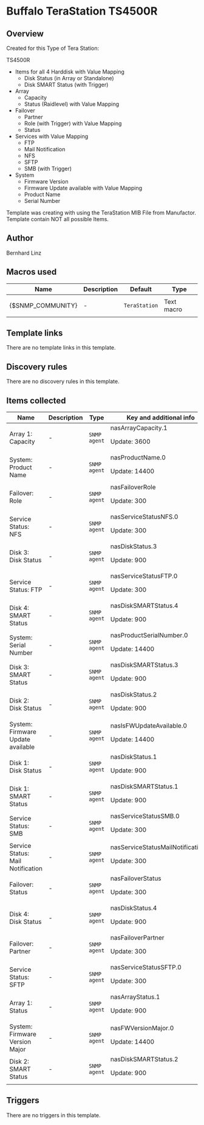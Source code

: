 # Buffalo TeraStation TS4500R

## Overview

Created for this Type of Tera Station:


TS4500R


* Items for all 4 Harddisk with Value Mapping
	+ Disk Status (in Array or Standalone)
	+ Disk SMART Status (with Trigger)
* Array
	+ Capacity
	+ Status (Raidlevel) with Value Mapping
* Failover
	+ Partner
	+ Role (with Trigger) with Value Mapping
	+ Status
* Services with Value Mapping
	+ FTP
	+ Mail Notification
	+ NFS
	+ SFTP
	+ SMB (with Trigger)
* System
	+ Firmware Version
	+ Firmware Update available with Value Mapping
	+ Product Name
	+ Serial Number


 


Template was creating with using the TeraStation MIB File from Manufactor.  
Template contain NOT all possible Items.


 



## Author

Bernhard Linz

## Macros used

|Name|Description|Default|Type|
|----|-----------|-------|----|
|{$SNMP_COMMUNITY}|<p>-</p>|`TeraStation`|Text macro|
## Template links

There are no template links in this template.

## Discovery rules

There are no discovery rules in this template.

## Items collected

|Name|Description|Type|Key and additional info|
|----|-----------|----|----|
|Array 1: Capacity|<p>-</p>|`SNMP agent`|nasArrayCapacity.1<p>Update: 3600</p>|
|System: Product Name|<p>-</p>|`SNMP agent`|nasProductName.0<p>Update: 14400</p>|
|Failover: Role|<p>-</p>|`SNMP agent`|nasFailoverRole<p>Update: 300</p>|
|Service Status: NFS|<p>-</p>|`SNMP agent`|nasServiceStatusNFS.0<p>Update: 300</p>|
|Disk 3: Disk Status|<p>-</p>|`SNMP agent`|nasDiskStatus.3<p>Update: 900</p>|
|Service Status: FTP|<p>-</p>|`SNMP agent`|nasServiceStatusFTP.0<p>Update: 300</p>|
|Disk 4: SMART Status|<p>-</p>|`SNMP agent`|nasDiskSMARTStatus.4<p>Update: 900</p>|
|System: Serial Number|<p>-</p>|`SNMP agent`|nasProductSerialNumber.0<p>Update: 14400</p>|
|Disk 3: SMART Status|<p>-</p>|`SNMP agent`|nasDiskSMARTStatus.3<p>Update: 900</p>|
|Disk 2: Disk Status|<p>-</p>|`SNMP agent`|nasDiskStatus.2<p>Update: 900</p>|
|System: Firmware Update available|<p>-</p>|`SNMP agent`|nasIsFWUpdateAvailable.0<p>Update: 14400</p>|
|Disk 1: Disk Status|<p>-</p>|`SNMP agent`|nasDiskStatus.1<p>Update: 900</p>|
|Disk 1: SMART Status|<p>-</p>|`SNMP agent`|nasDiskSMARTStatus.1<p>Update: 900</p>|
|Service Status: SMB|<p>-</p>|`SNMP agent`|nasServiceStatusSMB.0<p>Update: 300</p>|
|Service Status: Mail Notification|<p>-</p>|`SNMP agent`|nasServiceStatusMailNotification.0<p>Update: 300</p>|
|Failover: Status|<p>-</p>|`SNMP agent`|nasFailoverStatus<p>Update: 300</p>|
|Disk 4: Disk Status|<p>-</p>|`SNMP agent`|nasDiskStatus.4<p>Update: 900</p>|
|Failover: Partner|<p>-</p>|`SNMP agent`|nasFailoverPartner<p>Update: 300</p>|
|Service Status: SFTP|<p>-</p>|`SNMP agent`|nasServiceStatusSFTP.0<p>Update: 300</p>|
|Array 1: Status|<p>-</p>|`SNMP agent`|nasArrayStatus.1<p>Update: 900</p>|
|System: Firmware Version Major|<p>-</p>|`SNMP agent`|nasFWVersionMajor.0<p>Update: 14400</p>|
|Disk 2: SMART Status|<p>-</p>|`SNMP agent`|nasDiskSMARTStatus.2<p>Update: 900</p>|
## Triggers

There are no triggers in this template.

